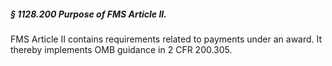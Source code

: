 ##### § 1128.200 Purpose of FMS Article II. #####

FMS Article II contains requirements related to payments under an award. It thereby implements OMB guidance in 2 CFR 200.305.